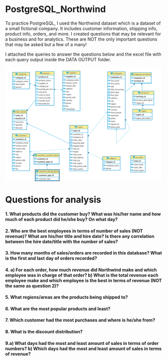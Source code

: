 # PostgreSQL_Northwind
To practice PostgreSQL, I used the Northwind dataset which is a dataset of a small fictional company. It includes customer information, shipping info, product info, orders, and more. I created questions that may be relevant for a business and for analytics. These are NOT the only important questions that may be asked but a few of a many! 

I attached the queries to answer the questions below and the excel file with each query output inside the DATA OUTPUT folder. 


<p align="center">
  <img width="800" src="northwind_schematic.PNG">
</p>


# Questions for analysis 
#### 1. What products did the customer buy? What was his/her name and how much of each product did he/she buy? On what day? 


#### 2. Who are the best employees in terms of number of sales (NOT revenue)? What are his/her title and hire date? Is there any correlation between the hire date/title with the number of sales? 


#### 3. How many months of sales/orders are recorded in this database? What is the first and last day of orders recorded? 


#### 4. a) For each order, how much revenue did Northwind make and which employee was in charge of that order? b) What is the total revenue each employee make and which employee is the best in terms of revenue (NOT the same as question 2)? 


#### 5. What regions/areas are the products being shipped to? 


#### 6. What are the most popular products and least? 


#### 7. Which customer had the most purchases and where is he/she from? 


#### 8. What is the discount distribution?


#### 9.a) What days had the most and least amount of sales in terms of order numbers? b) Which days had the most and least amount of sales in terms of revenue? 


   
